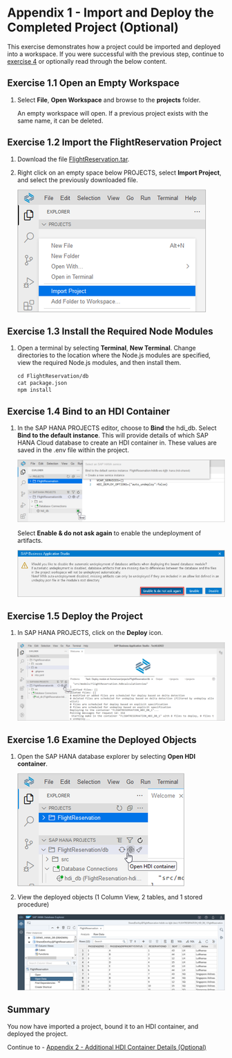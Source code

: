 # Appendix 1 - Import and Deploy the Completed Project (Optional)

This exercise demonstrates how a project could be imported and deployed into a workspace.  If you were successful with the previous step, continue to [exercise 4](../ex4/README.md) or optionally read through the below content.

## Exercise 1.1 Open an Empty Workspace

1. Select **File**, **Open Workspace** and browse to the **projects** folder.

    An empty workspace will open.  If a previous project exists with the same name, it can be deleted.

## Exercise 1.2 Import the FlightReservation Project

1. Download the file [FlightReservation.tar](FlightReservation.tar).

2. Right click on an empty space below PROJECTS, select **Import Project**, and select the previously downloaded file.

    ![](images/open.png)

## Exercise 1.3 Install the Required Node Modules

1. Open a terminal by selecting **Terminal**, **New Terminal**.  Change directories to the location where the Node.js modules are specified, view the required Node.js modules, and then install them.

    ```
    cd FlightReservation/db
    cat package.json
    npm install
    ```

## Exercise 1.4 Bind to an HDI Container

1. In the SAP HANA PROJECTS editor, choose to **Bind** the hdi_db.  Select **Bind to the default instance**.  This will provide details of which SAP HANA Cloud database to create an HDI container in.  These values are saved in the .env file within the project.

    ![](images/bind.png)

    Select **Enable & do not ask again** to enable the undeployment of artifacts.

    ![](images/auto-undeploy.png)

## Exercise 1.5 Deploy the Project

1. In SAP HANA PROJECTS, click on the **Deploy** icon.

    ![](images/deploy.png)

## Exercise 1.6 Examine the Deployed Objects

1. Open the SAP HANA database explorer by selecting **Open HDI container**.

    ![](images/open-dbx.png)

2. View the deployed objects (1 Column View, 2 tables, and 1 stored procedure)

    ![](images/view.png)

## Summary

You now have imported a project, bound it to an HDI container, and deployed the project.

Continue to - [Appendix 2 - Additional HDI Container Details (Optional)](../ex4/README.md)

